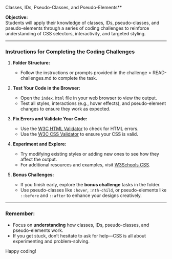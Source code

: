 Classes, IDs, Pseudo-Classes, and Pseudo-Elements**

**Objective:**  
Students will apply their knowledge of classes, IDs, pseudo-classes, and pseudo-elements through a series of coding challenges to reinforce understanding of CSS selectors, interactivity, and targeted styling.

---

### **Instructions for Completing the Coding Challenges**

1. **Folder Structure:**  
   - Follow the instructions or prompts provided in the challenge > READ-challenges.md to complete the task.

2. **Test Your Code in the Browser:**  
   - Open the `index.html` file in your web browser to view the output.  
   - Test all styles, interactions (e.g., hover effects), and pseudo-element changes to ensure they work as expected.

3. **Fix Errors and Validate Your Code:**  
   - Use the [W3C HTML Validator](https://validator.w3.org/) to check for HTML errors.  
   - Use the [W3C CSS Validator](https://jigsaw.w3.org/css-validator/) to ensure your CSS is valid.  

4. **Experiment and Explore:**  
   - Try modifying existing styles or adding new ones to see how they affect the output.  
   - For additional resources and examples, visit [W3Schools CSS](https://www.w3schools.com/css/).

5. **Bonus Challenges:**  
   - If you finish early, explore the **bonus challenge** tasks in the folder.  
   - Use pseudo-classes like `:hover`, `:nth-child`, or pseudo-elements like `::before` and `::after` to enhance your designs creatively.

---

### **Remember:**  
- Focus on **understanding** how classes, IDs, pseudo-classes, and pseudo-elements work.  
- If you get stuck, don’t hesitate to ask for help—CSS is all about experimenting and problem-solving.  

Happy coding!
